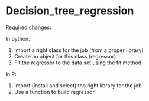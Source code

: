 # Decision_tree_regression

Required changes:

In python:
1. Import a right class for the job (from a proper library)
2. Create an object for this class (regressor)
3. Fit the regressor to the data set using the fit method

In R:
1. Import (install and select) the right library for the job
2. Use a function to build regressor

